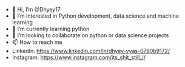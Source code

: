 - 👋 Hi, I’m @Dhyey17
- 👀 I’m interested in Python development, data science and machine learning
- 🌱 I’m currently learning python
- 💞️ I’m looking to collaborate on python or data science projects 
- 📫 How to reach me 
-   LinkedIn: https://www.linkedin.com/in/dhyey-vyas-0790b9172/
-   Instagram: https://www.instagram.com/its_shit_still_i/
<!---
Dhyey17/Dhyey17 is a ✨ special ✨ repository because its `README.md` (this file) appears on your GitHub profile.
You can click the Preview link to take a look at your changes.
--->
